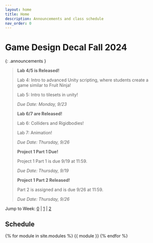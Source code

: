 ```yaml
---
layout: home
title: Home
description: Announcements and class schedule
nav_order: 0
---
```


# Game Design Decal Fall 2024

{: .announcements }
> **Lab 4/5 is Released!**
>
> Lab 4: Intro to advanced Unity scripting, where students create a game similar to Fruit Ninja!
> 
> Lab 5: Intro to tilesets in unity!
>
> *Due Date: Monday, 9/23*
>
> **Lab 6/7 are Released!**
> 
> Lab 6: Colliders and Rigidbodies!
> 
> Lab 7: Animation!
>
> *Due Date: Thursday, 9/26*
>
> **Project 1 Part 1 Due!**
>
> Project 1 Part 1 is due 9/19 at 11:59.
>
> *Due Date: Thursday, 9/19*
>
> **Project 1 Part 2 Released!**
>
> Part 2 is assigned and is due 9/26 at 11:59.
>
> *Due Date: Thursday, 9/26*

Jump to Week: [0](#week-0) \| [1](#week-1) \| [2](#week-2)

<!-- \| [2](#week-2) \| [3](#week-3) \| [4](#week-4) \| [5](#week-5) \| [6](#week-6) \| [7](#week-7) \| [8](#week-8) \| [9](#week-9) \| [10](#week-10) \| [11](#week-11) \| [12](#week-12) \| [13](#week-13) \| [14](#week-14) -->
## Schedule

{% for module in site.modules %}
{{ module }}
{% endfor %}

[Lab 0: Setup Unity]: ./pages/labs/lab0/lab0
[Lab 1]: ./pages/labs/lab1/lab1
[Lab 2]: ./pages/labs/lab2/lab2
[Lab 3]: ./pages/labs/lab3/lab3
[Lab 4]: ./pages/labs/lab4/lab4
[Lab 5]: ./pages/labs/lab5/lab5
[Lab 6]: ./pages/labs/lab6/lab6
[Lab 7]: ./pages/labs/lab7/lab7
[Lab 8]: ./pages/labs/lab8/lab8
[Lab 9]: ./pages/labs/lab9/lab9
[Lab 10]: ./pages/labs/lab10/lab10
[Lab 11]: ./pages/labs/lab11/lab11
[Lab 12]: ./pages/labs/lab12/lab12
[Lab 13]: ./pages/labs/lab13/lab13
[Lab 14]: ./pages/labs/lab14/lab14
[Lab 15]: ./pages/labs/lab15/lab15
[Lab 16]: ./pages/labs/lab16/lab16
[Lab 17]: ./pages/labs/lab17/lab17
[Project 1]: ./pages/projects/Projects
[Project 2]: ./pages/projects/project2/project2
[Project 3]: ./pages/projects/project3/project3

[form]: https://forms.gle/WrDUcRKpRqHvDXwA7

[Apply]: https://tinyurl.com/fa24gddapp

